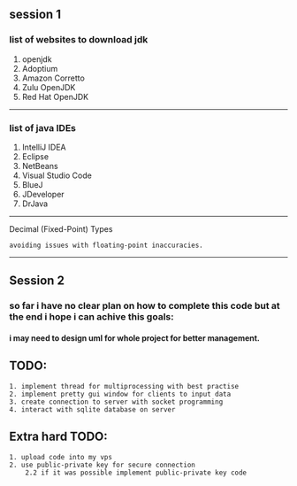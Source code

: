 ## session 1
### list of websites to download jdk 
1. openjdk
3. Adoptium
4. Amazon Corretto
5. Zulu OpenJDK
6. Red Hat OpenJDK
---
### list of java IDEs
1. IntelliJ IDEA
2. Eclipse
3. NetBeans
4. Visual Studio Code
5. BlueJ
6. JDeveloper
7. DrJava
----
Decimal (Fixed-Point) Types
    
    avoiding issues with floating-point inaccuracies.

----
## Session 2

### so far i have no clear plan on how to complete this code but at the end i hope i can achive this goals:

#### i may need to design uml for whole project for better management.
## TODO:

    1. implement thread for multiprocessing with best practise
    2. implement pretty gui window for clients to input data
    3. create connection to server with socket programming
    4. interact with sqlite database on server

## Extra hard TODO: 

    1. upload code into my vps
    2. use public-private key for secure connection
        2.2 if it was possible implement public-private key code
